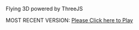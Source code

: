 Flying 3D powered by ThreeJS

MOST RECENT VERSION: [Please Click here to Play](https://rawcdn.githack.com/alperenbutun/Flying-3d/b3fdc49/index.html)
